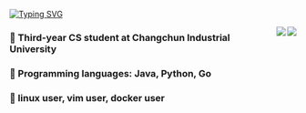 [![Typing SVG](https://readme-typing-svg.herokuapp.com?pause=500&lines=Hi+there+%F0%9F%91%8B;I'm+XiaXinyu)](https://git.io/typing-svg)




<img align="right" src="https://github-readme-stats.vercel.app/api?username=ThinyuXia&theme=prussian&show_icons=true&count_private=true&hide=contribs,issues" />

<img align="right" src="https://github-readme-stats.vercel.app/api/top-langs/?username=ThinyuXia&layout=compact&theme=algolia&hide=html,css,JavaScript" />

### 🏫 Third-year CS student at Changchun Industrial University
### 🔮 Programming languages: Java, Python, Go
### 🔆 linux user, vim user, docker user

